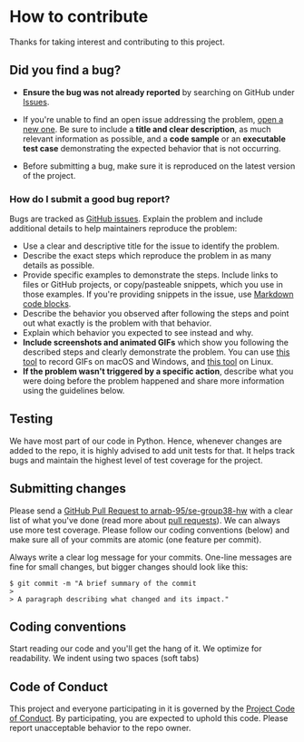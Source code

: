 # How to contribute

Thanks for taking interest and contributing to this project.

## **Did you find a bug?**

* **Ensure the bug was not already reported** by searching on GitHub under [Issues](https://github.com/arnab-95/se-group38-hw/issues).

* If you're unable to find an open issue addressing the problem, [open a new one](https://github.com/arnab-95/se-group38-hw/issues/new). Be sure to include a **title and clear description**, as much relevant information as possible, and a **code sample** or an **executable test case** demonstrating the expected behavior that is not occurring.

* Before submitting a bug, make sure it is reproduced on the latest version of the project.

### How do I submit a good bug report?

Bugs are tracked as [GitHub issues](https://guides.github.com/features/issues/). Explain the problem and include additional details to help maintainers reproduce the problem:

* Use a clear and descriptive title for the issue to identify the problem.
* Describe the exact steps which reproduce the problem in as many details as possible.
* Provide specific examples to demonstrate the steps. Include links to files or GitHub projects, or copy/pasteable snippets, which you use in those examples. If you're providing snippets in the issue, use [Markdown code blocks](https://help.github.com/articles/markdown-basics/#multiple-lines).
* Describe the behavior you observed after following the steps and point out what exactly is the problem with that behavior.
* Explain which behavior you expected to see instead and why.
* **Include screenshots and animated GIFs** which show you following the described steps and clearly demonstrate the problem. You can use [this tool](https://www.cockos.com/licecap/) to record GIFs on macOS and Windows, and [this tool](https://github.com/colinkeenan/silentcast) on Linux.
* **If the problem wasn't triggered by a specific action**, describe what you were doing before the problem happened and share more information using the guidelines below.

## Testing

We have most part of our code in Python. Hence, whenever changes are added to the repo, it is highly advised to add unit tests for that. It helps track bugs and maintain the highest level of test coverage for the project.

## Submitting changes

Please send a [GitHub Pull Request to arnab-95/se-group38-hw](https://github.com/arnab-95/se-group38-hw/pull/new/master) with a clear list of what you've done (read more about [pull requests](http://help.github.com/pull-requests/)). We can always use more test coverage. Please follow our coding conventions (below) and make sure all of your commits are atomic (one feature per commit).

Always write a clear log message for your commits. One-line messages are fine for small changes, but bigger changes should look like this:

    $ git commit -m "A brief summary of the commit
    > 
    > A paragraph describing what changed and its impact."

## Coding conventions

Start reading our code and you'll get the hang of it. We optimize for readability. We indent using two spaces (soft tabs)

## Code of Conduct

This project and everyone participating in it is governed by the [Project Code of Conduct](https://github.com/arnab-95/se-group38-hw/blob/main/CODE-OF-CONDUCT.md). By participating, you are expected to uphold this code. Please report unacceptable behavior to the repo owner.
